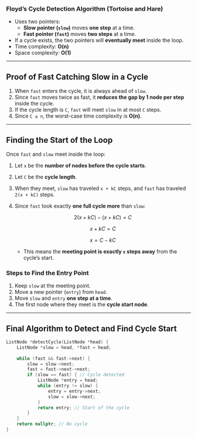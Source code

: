

### **Floyd’s Cycle Detection Algorithm (Tortoise and Hare)**

- Uses two pointers:  
  - **Slow pointer (`slow`)** moves **one step** at a time.  
  - **Fast pointer (`fast`)** moves **two steps** at a time.  
- If a cycle exists, the two pointers will **eventually meet** inside the loop.  
- Time complexity: **O(n)**  
- Space complexity: **O(1)**  

---

## **Proof of Fast Catching Slow in a Cycle**  
1. When `fast` enters the cycle, it is always ahead of `slow`.  
2. Since `fast` moves twice as fast, it **reduces the gap by 1 node per step** inside the cycle.  
3. If the cycle length is `C`, `fast` will meet `slow` in at most `C` steps.  
4. Since `C ≤ n`, the worst-case time complexity is **O(n)**.

---

## **Finding the Start of the Loop**
Once `fast` and `slow` meet inside the loop:  
1. Let `x` be the **number of nodes before the cycle starts**.  
2. Let `C` be the **cycle length**.  
3. When they meet, `slow` has traveled `x + kC` steps, and `fast` has traveled `2(x + kC)` steps.  
4. Since `fast` took exactly **one full cycle more** than `slow`:  

   $$
   2(x + kC) - (x + kC) = C
   $$

   $$
   x + kC = C
   $$

   $$
   x = C - kC
   $$

   - This means the **meeting point is exactly `x` steps away** from the cycle’s start.  

### **Steps to Find the Entry Point**
1. Keep `slow` at the meeting point.  
2. Move a new pointer (`entry`) from `head`.  
3. Move `slow` and `entry` **one step at a time**.  
4. The first node where they meet is the **cycle start node**.  

---

## **Final Algorithm to Detect and Find Cycle Start**
```cpp
ListNode *detectCycle(ListNode *head) {
    ListNode *slow = head, *fast = head;
    
    while (fast && fast->next) {
        slow = slow->next;
        fast = fast->next->next;
        if (slow == fast) { // Cycle detected
            ListNode *entry = head;
            while (entry != slow) {
                entry = entry->next;
                slow = slow->next;
            }
            return entry; // Start of the cycle
        }
    }
    return nullptr; // No cycle
}
